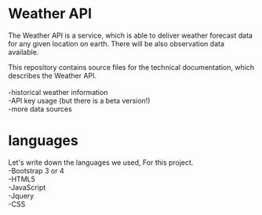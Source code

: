 
# Weather API<br>
The Weather API is a service, which is able to deliver weather forecast data for any given location on earth. There will be also observation data available.

This repository contains source files for the technical documentation, which describes the Weather API.<br>
<br>
-historical weather information<br>
-API key usage (but there is a beta version!)<br>
-more data sources<br>
# languages <br>
Let's write down the languages we used, For this project. <br>
-Bootstrap 3 or 4<br>
-HTML5<br>
-JavaScript<br>
-Jquery<br>
-CSS<br>
